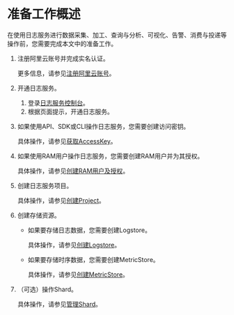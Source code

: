 # 准备工作概述

在使用日志服务进行数据采集、加工、查询与分析、可视化、告警、消费与投递等操作前，您需要完成本文中的准备工作。

1.  注册阿里云账号并完成实名认证。

    更多信息，请参见[注册阿里云账号](https://account.aliyun.com/register/register.html)。

2.  开通日志服务。
    1.  登录[日志服务控制台](https://sls.console.aliyun.com)。
    2.  根据页面提示，开通日志服务。
3.  如果使用API、SDK或CLI操作日志服务，您需要创建访问密钥。

    具体操作，请参见[获取AccessKey]()。

4.  如果使用RAM用户操作日志服务，您需要创建RAM用户并为其授权。

    具体操作，请参见[创建RAM用户及授权](/cn.zh-CN/开发指南/访问控制RAM/创建RAM用户及授权.md)。

5.  创建日志服务项目。

    具体操作，请参见[创建Project](/cn.zh-CN/准备工作/管理Project.md)。

6.  创建存储资源。
    -   如果要存储日志数据，您需要创建Logstore。

        具体操作，请参见[创建Logstore](/cn.zh-CN/准备工作/管理Logstore.md)。

    -   如果要存储时序数据，您需要创建MetricStore。

        具体操作，请参见[创建MetricStore](/cn.zh-CN/准备工作/管理MetricStore.md)。

7.  （可选）操作Shard。

    具体操作，请参见[管理Shard](/cn.zh-CN/准备工作/管理Shard.md)。


